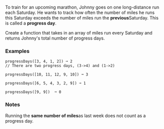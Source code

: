 To train for an upcoming marathon, Johnny goes on one long-distance run each Saturday. He wants to track how often the number of miles he runs this Saturday exceeds the number of miles run the **previous**Saturday. This is called a **progress day**.

Create a function that takes in an array of miles run every Saturday and returns Johnny's total number of progress days.


### Examples ###
    progressDays([3, 4, 1, 2]) ➞ 2
    // There are two progress days, (3->4) and (1->2)

    progressDays([10, 11, 12, 9, 10]) ➞ 3

    progressDays([6, 5, 4, 3, 2, 9]) ➞ 1

    progressDays([9, 9])  ➞ 0


### Notes ###
Running the **same number of miles**as last week does not count as a progress day.